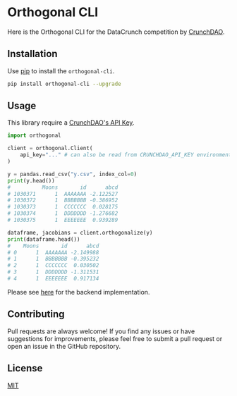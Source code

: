 # Orthogonal CLI

Here is the Orthogonal CLI for the DataCrunch competition by [CrunchDAO](https://www.crunchdao.com/).

## Installation

Use [pip](https://pypi.org/project/orthogonal-cli/) to install the `orthogonal-cli`.

```bash
pip install orthogonal-cli --upgrade
```

## Usage

This library require a [CrunchDAO's API Key](https://account.crunchdao.com/account/api).

```python
import orthogonal

client = orthogonal.Client(
    api_key="..." # can also be read from CRUNCHDAO_API_KEY environment variable.
)

y = pandas.read_csv("y.csv", index_col=0)
print(y.head())
#          Moons       id      abcd
# 1030371      1  AAAAAAA -2.122527
# 1030372      1  BBBBBBB -0.386952
# 1030373      1  CCCCCCC  0.028175
# 1030374      1  DDDDDDD -1.276682
# 1030375      1  EEEEEEE  0.939289

dataframe, jacobians = client.orthogonalize(y)
print(dataframe.head())
#    Moons       id      abcd
# 0      1  AAAAAAA -2.149988
# 1      1  BBBBBBB -0.395232
# 2      1  CCCCCCC  0.030502
# 3      1  DDDDDDD -1.311531
# 4      1  EEEEEEE  0.917134
```

Please see [here](https://github.com/crunchdao/orthogonal/blob/master/api/service/orthogonalize.py) for the backend implementation.

## Contributing

Pull requests are always welcome! If you find any issues or have suggestions for improvements, please feel free to submit a pull request or open an issue in the GitHub repository.

## License

[MIT](https://choosealicense.com/licenses/mit/)
